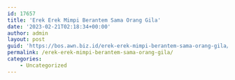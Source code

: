 ```yaml
---
id: 17657
title: 'Erek Erek Mimpi Berantem Sama Orang Gila'
date: '2023-02-21T02:18:34+00:00'
author: admin
layout: post
guid: 'https://bos.awn.biz.id/erek-erek-mimpi-berantem-sama-orang-gila/'
permalink: /erek-erek-mimpi-berantem-sama-orang-gila/
categories:
    - Uncategorized
---
```


